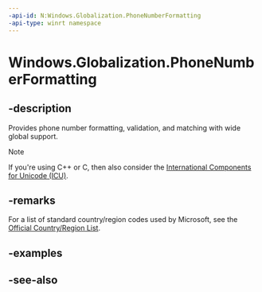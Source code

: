 ```yaml
---
-api-id: N:Windows.Globalization.PhoneNumberFormatting
-api-type: winrt namespace
---
```


# Windows.Globalization.PhoneNumberFormatting

## -description

Provides phone number formatting, validation, and matching with wide global support.

> [!NOTE]
> If you're using C++ or C, then also consider the [International Components for Unicode (ICU)](/windows/win32/intl/international-components-for-unicode--icu-).

## -remarks

For a list of standard country/region codes used by Microsoft, see the [Official Country/Region List](/windows/uwp/publish/supported-languages).

## -examples

## -see-also